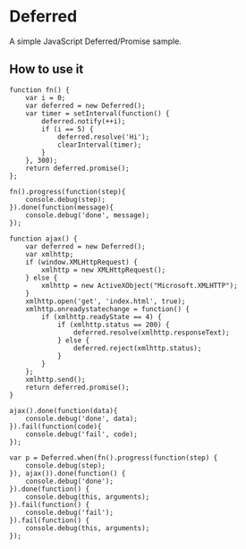 Deferred
========

A simple JavaScript Deferred/Promise sample.

How to use it
-------------

	function fn() {
		var i = 0;
		var deferred = new Deferred();
		var timer = setInterval(function() {
			deferred.notify(++i);
			if (i == 5) {
				deferred.resolve('Hi');
				clearInterval(timer);
			}
		}, 300);
		return deferred.promise();
	};
	
	fn().progress(function(step){
		console.debug(step);
	}).done(function(message){
		console.debug('done', message);
	});

	function ajax() {
		var deferred = new Deferred();
		var xmlhttp;
		if (window.XMLHttpRequest) {
			xmlhttp = new XMLHttpRequest();
		} else {
			xmlhttp = new ActiveXObject("Microsoft.XMLHTTP");
		}
		xmlhttp.open('get', 'index.html', true);
		xmlhttp.onreadystatechange = function() {
			if (xmlhttp.readyState == 4) {
				if (xmlhttp.status == 200) {
					deferred.resolve(xmlhttp.responseText);
				} else {
					deferred.reject(xmlhttp.status);
				}
			}
		};
		xmlhttp.send();
		return deferred.promise();
	}
	
	ajax().done(function(data){
		console.debug('done', data);
	}).fail(function(code){
		console.debug('fail', code);
	});

	var p = Deferred.when(fn().progress(function(step) {
		console.debug(step);
	}), ajax()).done(function() {
		console.debug('done');
	}).done(function() {
		console.debug(this, arguments);
	}).fail(function() {
		console.debug('fail');
	}).fail(function() {
		console.debug(this, arguments);
	});
